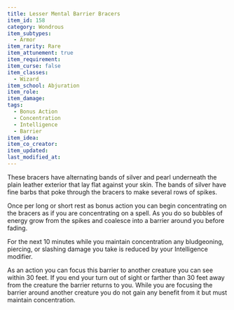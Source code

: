 ```yaml
---
title: Lesser Mental Barrier Bracers
item_id: 158
category: Wondrous
item_subtypes:
  - Armor
item_rarity: Rare
item_attunement: true
item_requirement:
item_curse: false
item_classes:
  - Wizard
item_school: Abjuration
item_role:
item_damage:
tags:
  - Bonus Action
  - Concentration
  - Intelligence
  - Barrier
item_idea:
item_co_creator:
item_updated:
last_modified_at:
---
```


These bracers have alternating bands of silver and pearl underneath the plain leather exterior that lay flat against your skin. The bands of silver have fine barbs that poke through the bracers to make several rows of spikes.

Once per long or short rest as bonus action you can begin concentrating on the bracers as if you are concentrating on a spell. As you do so bubbles of energy grow from the spikes and coalesce into a barrier around you before fading.

For the next 10 minutes while you maintain concentration any bludgeoning, piercing, or slashing damage you take is reduced by your Intelligence modifier.

As an action you can focus this barrier to another creature you can see within 30 feet. If you end your turn out of sight or farther than 30 feet away from the creature the barrier returns to you. While you are focusing the barrier around another creature you do not gain any benefit from it but must maintain concentration.

